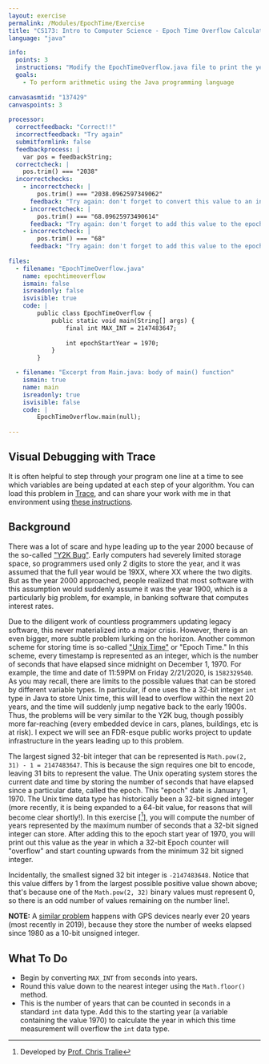 ```yaml
---
layout: exercise
permalink: /Modules/EpochTime/Exercise
title: "CS173: Intro to Computer Science - Epoch Time Overflow Calculator"
language: "java"

info:
  points: 3
  instructions: "Modify the EpochTimeOverflow.java file to print the year when the Epoch overflow occurs.  Since years are integers, you can use <code>Math.floor(x)</code> to convert round <code>x</code> down to the nearest whole number."
  goals:
    - To perform arithmetic using the Java programming language
  
canvasasmtid: "137429"
canvaspoints: 3
  
processor:  
  correctfeedback: "Correct!!" 
  incorrectfeedback: "Try again"
  submitformlink: false
  feedbackprocess: | 
    var pos = feedbackString;
  correctcheck: |
    pos.trim() === "2038"
  incorrectchecks:
    - incorrectcheck: |
        pos.trim() === "2038.0962597349062"
      feedback: "Try again: don't forget to convert this value to an integer!"
    - incorrectcheck: |
        pos.trim() === "68.09625973490614"
      feedback: "Try again: don't forget to add this value to the epoch starting year, and convert your answer to an integer."
    - incorrectcheck: |
        pos.trim() === "68"
      feedback: "Try again: don't forget to add this value to the epoch starting year."
 
files:
  - filename: "EpochTimeOverflow.java"
    name: epochtimeoverflow
    ismain: false
    isreadonly: false
    isvisible: true
    code: | 
        public class EpochTimeOverflow {
            public static void main(String[] args) {
                final int MAX_INT = 2147483647;
                
                int epochStartYear = 1970;
            }
        }    

  - filename: "Excerpt from Main.java: body of main() function"
    ismain: true
    name: main
    isreadonly: true
    isvisible: false
    code: |
        EpochTimeOverflow.main(null);
        
---
```


## Visual Debugging with Trace

It is often helpful to step through your program one line at a time to see which variables are being updated at each step of your algorithm.  You can load this problem in [Trace](https://www.learnwithtrace.com/problems/0ef85be/code), and can share your work with me in that environment using [these instructions](https://usebirch.notion.site/How-to-Share-a-Replay-in-Trace-77ecc722883b4a0a906aa3da69573c9a).

## Background
There was a lot of scare and hype leading up to the year 2000 because of the so-called ["Y2K Bug"](https://www.nationalgeographic.org/encyclopedia/Y2K-bug/). Early computers had severely limited storage space, so programmers used only 2 digits to store the year, and it was assumed that the full year would be 19XX, where XX where the two digits. But as the year 2000 approached, people realized that most software with this assumption would suddenly assume it was the year 1900, which is a particularly big problem, for example, in banking software that computes interest rates.

Due to the diligent work of countless programmers updating legacy software, this never materialized into a major crisis. However, there is an even bigger, more subtle problem lurking on the horizon. Another common scheme for storing time is so-called ["Unix Time"](https://en.wikipedia.org/wiki/Unix_time) or "Epoch Time." In this scheme, every timestamp is represented as an integer, which is the number of seconds that have elapsed since midnight on December 1, 1970. For example, the time and date of 11:59PM on Friday 2/21/2020, is `1582329540`. As you may recall, there are limits to the possible values that can be stored by different variable types. In particular, if one uses the a 32-bit integer `int` type in Java to store Unix time, this will lead to overflow within the next 20 years, and the time will suddenly jump negative back to the early 1900s. Thus, the problems will be very similar to the Y2K bug, though possibly more far-reaching (every embedded device in cars, planes, buildings, etc is at risk). I expect we will see an FDR-esque public works project to update infrastructure in the years leading up to this problem.

The largest signed 32-bit integer that can be represented is `Math.pow(2, 31) - 1 = 2147483647`.  This is because the sign requires one bit to encode, leaving 31 bits to represent the value.  The Unix operating system stores the current date and time by storing the number of seconds that have elapsed since a particular date, called the epoch.  This "epoch" date is January 1, 1970.  The Unix time data type has historically been a 32-bit signed integer (more recently, it is being expanded to a 64-bit value, for reasons that will become clear shortly!).  In this exercise \[[^1]\], you will compute the number of years represented by the maximum number of seconds that a 32-bit signed integer can store.  After adding this to the epoch start year of 1970, you will print out this value as the year in which a 32-bit Epoch counter will "overflow" and start counting upwards from the minimum 32 bit signed integer.  

Incidentally, the smallest signed 32 bit integer is `-2147483648`.  Notice that this value differs by 1 from the largest possible positive value shown above; that's because one of the `Math.pow(2, 32)` binary values must represent 0, so there is an odd number of values remaining on the number line!.

**NOTE:** A [similar problem](https://www.theverge.com/2019/3/8/18255847/gps-week-rollover-issue-2019-garmin-tomtom-devices-affected/) happens with GPS devices nearly ever 20 years (most recently in 2019), because they store the number of weeks elapsed since 1980 as a 10-bit unsigned integer. 

## What To Do
* Begin by converting `MAX_INT` from seconds into years.
* Round this value down to the nearest integer using the `Math.floor()` method.
* This is the number of years that can be counted in seconds in a standard `int` data type.  Add this to the starting year (a variable containing the  value 1970) to calculate the year in which this time measurement will overflow the `int` data type.

[^1]: Developed by [Prof. Chris Tralie](https://www.ursinus.edu/live/profiles/4502-christopher-j-tralie)